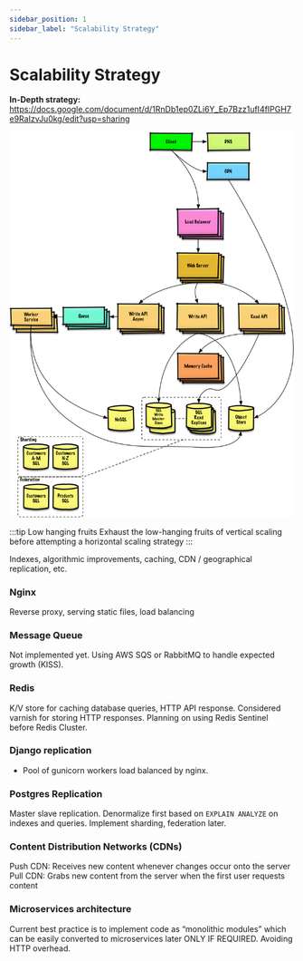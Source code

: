 ```yaml
---
sidebar_position: 1
sidebar_label: "Scalability Strategy"
---
```


# Scalability Strategy

**In-Depth strategy:** https://docs.google.com/document/d/1RnDb1ep0ZLi6Y_Ep7Bzz1ufI4fIPGH7e9RaIzvJu0kg/edit?usp=sharing

![System Design Primer](/docs/img/systemdesignprimer.png)

:::tip Low hanging fruits
Exhaust the low-hanging fruits of vertical scaling before attempting a horizontal scaling strategy
:::

Indexes, algorithmic improvements, caching, CDN / geographical replication, etc.

### Nginx

Reverse proxy, serving static files, load balancing


### Message Queue

Not implemented yet. Using AWS SQS or RabbitMQ to handle expected growth (KISS).

### Redis

K/V store for caching database queries, HTTP API response.
Considered varnish for storing HTTP responses.
Planning on using Redis Sentinel before Redis Cluster.

### Django replication

- Pool of gunicorn workers load balanced by nginx.


### Postgres Replication

Master slave replication.
Denormalize first based on `EXPLAIN ANALYZE` on indexes and queries.
Implement sharding, federation later.

### Content Distribution Networks (CDNs)

Push CDN: Receives new content whenever changes occur onto the server
Pull CDN:  Grabs new content from the server when the first user requests content


### Microservices architecture

Current best practice is to implement code as “monolithic modules” which can be easily converted to microservices later ONLY IF REQUIRED. Avoiding HTTP overhead.
